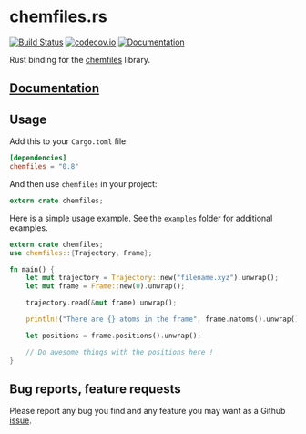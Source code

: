 # chemfiles.rs

[![Build Status](https://travis-ci.org/chemfiles/chemfiles.rs.svg?branch=master)](https://travis-ci.org/chemfiles/chemfiles.rs)
[![codecov.io](https://codecov.io/github/chemfiles/chemfiles.rs/coverage.svg?branch=master)](https://codecov.io/github/chemfiles/chemfiles.rs?branch=master)
[![Documentation](https://img.shields.io/badge/docs-latest-brightgreen.svg)](http://chemfiles.org/chemfiles.rs/)

Rust binding for the [chemfiles](https://github.com/chemfiles/chemfiles)
library.

## [Documentation](http://chemfiles.org/chemfiles.rs/)

## Usage

Add this to your `Cargo.toml` file:

```toml
[dependencies]
chemfiles = "0.8"
```

And then use `chemfiles` in your project:

```rust
extern crate chemfiles;
```

Here is a simple usage example. See the `examples` folder for additional
examples.

```rust
extern crate chemfiles;
use chemfiles::{Trajectory, Frame};

fn main() {
    let mut trajectory = Trajectory::new("filename.xyz").unwrap();
    let mut frame = Frame::new(0).unwrap();

    trajectory.read(&mut frame).unwrap();

    println!("There are {} atoms in the frame", frame.natoms().unwrap())

    let positions = frame.positions().unwrap();

    // Do awesome things with the positions here !
}
```

## Bug reports, feature requests

Please report any bug you find and any feature you may want as a Github [issue].

[issue]: https://github.com/chemfiles/chemfiles.rs/issues/new

